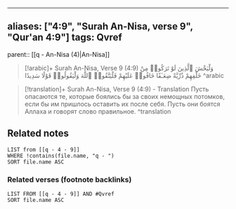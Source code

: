 
---
aliases: ["4:9", "Surah An-Nisa, verse 9", "Qur'an 4:9"]
tags: Qvref
---

parent:: [[q - An-Nisa (4)|An-Nisa]]

> [!arabic]+ Surah An-Nisa, Verse 9 (4:9)
> <span class="quran-arabic">وَلْيَخْشَ ٱلَّذِينَ لَوْ تَرَكُوا۟ مِنْ خَلْفِهِمْ ذُرِّيَّةً ضِعَـٰفًا خَافُوا۟ عَلَيْهِمْ فَلْيَتَّقُوا۟ ٱللَّهَ وَلْيَقُولُوا۟ قَوْلًا سَدِيدًا</span>
^arabic

> [!translation]+ Surah An-Nisa, Verse 9 (4:9) - Translation
> Пусть опасаются те, которые боялись бы за своих немощных потомков, если бы им пришлось оставить их после себя. Пусть они боятся Аллаха и говорят слово правильное.
^translation



## Related notes
```dataview
LIST from [[q - 4 - 9]]
WHERE !contains(file.name, "q - ")
SORT file.name ASC
```

### Related verses (footnote backlinks)
```dataview
LIST FROM [[q - 4 - 9]] AND #Qvref
SORT file.name ASC
```

